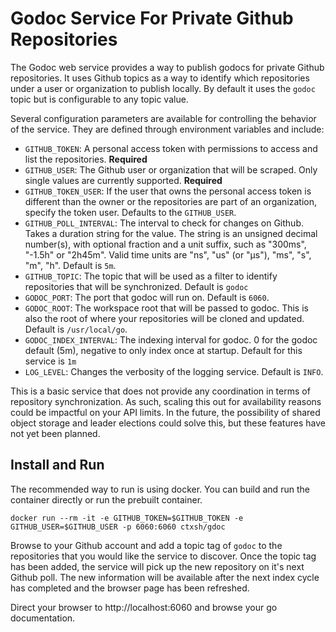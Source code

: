 # Godoc Service For Private Github Repositories

The Godoc web service provides a way to publish godocs for private Github repositories.  It uses Github topics as a way to identify which repositories under a user or organization to publish locally.  By default it uses the `godoc` topic but is configurable to any topic value.

Several configuration parameters are available for controlling the behavior of the service.  They are defined through environment variables and include:

* `GITHUB_TOKEN`: A personal access token with permissions to access and list the repositories.  **Required**
* `GITHUB_USER`: The Github user or organization that will be scraped.  Only single values are currently supported. **Required**
* `GITHUB_TOKEN_USER`: If the user that owns the personal access token is different than the owner or the repositories are part of an organization, specify the token user.  Defaults to the `GITHUB_USER`.
* `GITHUB_POLL_INTERVAL`: The interval to check for changes on Github.  Takes a duration string for the value.  The string is an unsigned decimal number(s), with optional fraction and a unit suffix, such as "300ms", "-1.5h" or "2h45m". Valid time units are "ns", "us" (or "µs"), "ms", "s", "m", "h".  Default is `5m`.
* `GITHUB_TOPIC`: The topic that will be used as a filter to identify repositories that will be synchronized.  Default is `godoc`
* `GODOC_PORT`: The port that godoc will run on. Default is `6060`.
* `GODOC_ROOT`: The workspace root that will be passed to godoc.  This is also the root of where your repositories will be cloned and updated.  Default is `/usr/local/go`.
* `GODOC_INDEX_INTERVAL`: The indexing interval for godoc.  0 for the godoc default (5m), negative to only index once at startup.  Default for this service is `1m`
* `LOG_LEVEL`: Changes the verbosity of the logging service.  Default is `INFO`.

This is a basic service that does not provide any coordination in terms of repository synchronization.  As such, scaling this out for availability reasons could be impactful on your API limits.  In the future, the possibility of shared object storage and leader elections could solve this, but these features have not yet been planned.

## Install and Run

The recommended way to run is using docker.  You can build and run the container directly or run the prebuilt container.

```
docker run --rm -it -e GITHUB_TOKEN=$GITHUB_TOKEN -e GITHUB_USER=$GITHUB_USER -p 6060:6060 ctxsh/gdoc
```

Browse to your Github account and add a topic tag of `godoc` to the repositories that you would like the service to discover.  Once the topic tag has been added, the service will pick up the new repository on it's next Github poll.  The new information will be available after the next index cycle has completed and the browser page has been refreshed.

Direct your browser to http://localhost:6060 and browse your go documentation.
